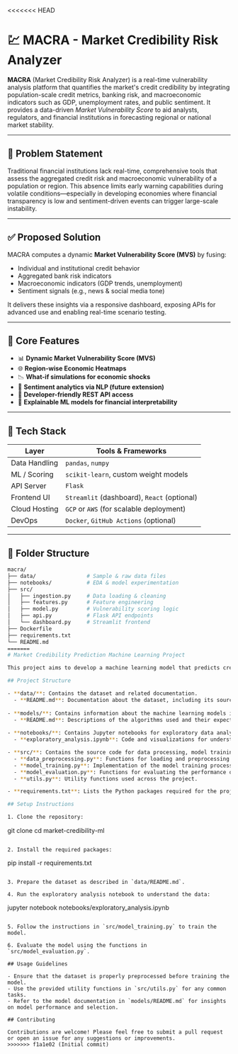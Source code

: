 <<<<<<< HEAD
# 💹 MACRA - Market Credibility Risk Analyzer

**MACRA** (Market Credibility Risk Analyzer) is a real-time vulnerability analysis platform that quantifies the market's credit credibility by integrating population-scale credit metrics, banking risk, and macroeconomic indicators such as GDP, unemployment rates, and public sentiment. It provides a data-driven *Market Vulnerability Score* to aid analysts, regulators, and financial institutions in forecasting regional or national market stability.

---

## 🚩 Problem Statement

Traditional financial institutions lack real-time, comprehensive tools that assess the aggregated credit risk and macroeconomic vulnerability of a population or region. This absence limits early warning capabilities during volatile conditions—especially in developing economies where financial transparency is low and sentiment-driven events can trigger large-scale instability.

---

## ✅ Proposed Solution

MACRA computes a dynamic **Market Vulnerability Score (MVS)** by fusing:

- Individual and institutional credit behavior
- Aggregated bank risk indicators
- Macroeconomic indicators (GDP trends, unemployment)
- Sentiment signals (e.g., news & social media tone)

It delivers these insights via a responsive dashboard, exposing APIs for advanced use and enabling real-time scenario testing.

---

## 🧠 Core Features

- 📊 **Dynamic Market Vulnerability Score (MVS)**
- 🌐 **Region-wise Economic Heatmaps**
- 📉 **What-if simulations for economic shocks**
- 📡 **Sentiment analytics via NLP (future extension)**
- 📱 **Developer-friendly REST API access**
- 🧮 **Explainable ML models for financial interpretability**

---

## 🧰 Tech Stack

| Layer         | Tools & Frameworks                     |
|---------------|----------------------------------------|
| Data Handling | `pandas`, `numpy`                      |
| ML / Scoring  | `scikit-learn`, custom weight models   |
| API Server    | `Flask`                                |
| Frontend UI   | `Streamlit` (dashboard), `React` (optional) |
| Cloud Hosting | `GCP` or `AWS` (for scalable deployment) |
| DevOps        | `Docker`, `GitHub Actions` (optional)  |

---

## 📁 Folder Structure

```bash
macra/
├── data/                # Sample & raw data files
├── notebooks/           # EDA & model experimentation
├── src/
│   ├── ingestion.py     # Data loading & cleaning
│   ├── features.py      # Feature engineering
│   ├── model.py         # Vulnerability scoring logic
│   ├── api.py           # Flask API endpoints
│   └── dashboard.py     # Streamlit frontend
├── Dockerfile
├── requirements.txt
└── README.md
=======
# Market Credibility Prediction Machine Learning Project

This project aims to develop a machine learning model that predicts credibility in the market based on various features derived from the dataset. The goal is to provide insights and tools for stakeholders to assess market credibility effectively.

## Project Structure

- **data/**: Contains the dataset and related documentation.
  - **README.md**: Documentation about the dataset, including its source, structure, and preprocessing steps.
  
- **models/**: Contains information about the machine learning models implemented in the project.
  - **README.md**: Descriptions of the algorithms used and their expected performance.
  
- **notebooks/**: Contains Jupyter notebooks for exploratory data analysis.
  - **exploratory_analysis.ipynb**: Code and visualizations for understanding the dataset and identifying patterns.

- **src/**: Contains the source code for data processing, model training, and evaluation.
  - **data_preprocessing.py**: Functions for loading and preprocessing the dataset.
  - **model_training.py**: Implementation of the model training process.
  - **model_evaluation.py**: Functions for evaluating the performance of the trained model.
  - **utils.py**: Utility functions used across the project.

- **requirements.txt**: Lists the Python packages required for the project.

## Setup Instructions

1. Clone the repository:
   ```
   git clone <repository-url>
   cd market-credibility-ml
   ```

2. Install the required packages:
   ```
   pip install -r requirements.txt
   ```

3. Prepare the dataset as described in `data/README.md`.

4. Run the exploratory analysis notebook to understand the data:
   ```
   jupyter notebook notebooks/exploratory_analysis.ipynb
   ```

5. Follow the instructions in `src/model_training.py` to train the model.

6. Evaluate the model using the functions in `src/model_evaluation.py`.

## Usage Guidelines

- Ensure that the dataset is properly preprocessed before training the model.
- Use the provided utility functions in `src/utils.py` for any common tasks.
- Refer to the model documentation in `models/README.md` for insights on model performance and selection.

## Contributing

Contributions are welcome! Please feel free to submit a pull request or open an issue for any suggestions or improvements.
>>>>>>> f1a1e02 (Initial commit)
